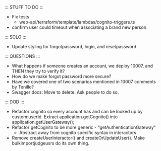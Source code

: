 ::: STUFF TO DO :::
- Fix tests
  - web-api/terraform/template/lambdas/cognito-triggers.ts
- confirm user could timeout when associating a brand new person.

::: SOLO :::
- Update styling for forgotpassword, login, and resetpassword

::: QUESTIONS :::
- What happens if someone creates an account, we deploy 10007, and THEN they try to verify it?
- How do we make forgot password more secure? 
- Have we covered one of two scenarios mentioned in 10007 comments by Tenille?
- Swagger docs: Move to delete. Ask people to do so.

::: DOD :::
- Refactor cognito so every account has and can be looked up by custom:userId. Extract application.getCognito() into application.getUserGateway();
- Refactor getCognito to be more generic - "getAuthenticationGateway"
  - Abstract away from cognito specific syntax in interactors
- Remove createUserInteractor() and createOrUpdateUser(). Make bulkimportjudgeusrs do its own thing.
